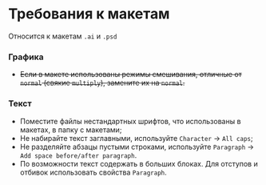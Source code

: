 Требования к макетам
====================

Относится к макетам `.ai` и `.psd`

### Графика
+ ~~Если в макете использованы режимы смешивания, отличные от `normal` (свякие `multiply`), замените
их на `normal`.~~

### Текст
+ Поместите файлы нестандартных шрифтов, что использованы в макетах, в папку с макетами;
+ Не набирайте текст заглавными, используйте `Character` → `All caps`;
+ Не разделяйте абзацы пустыми строками, используйте `Paragraph` → `Add space before/after paragraph`.
+ По возможности текст содержать в больших блоках. Для отступов и отбивок использовать свойства `Paragraph`.
